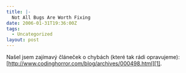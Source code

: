 ```yaml
---
title: |-
  Not All Bugs Are Worth Fixing
date: 2006-01-31T19:36:00Z
tags:
  - Uncategorized
layout: post
---
```

Našel jsem zajímavý článeček o chybách (které tak rádi opravujeme): [http://www.codinghorror.com/blog/archives/000498.html][1].

[1]: http://www.codinghorror.com/blog/archives/000498.html